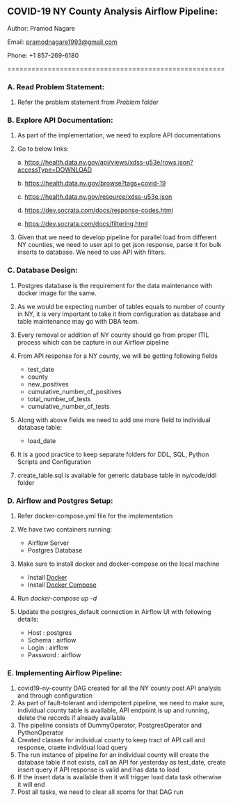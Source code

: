 ## COVID-19 NY County Analysis Airflow Pipeline:

Author: Pramod Nagare

Email: pramodnagare1993@gmail.com 

Phone: +1 857-269-6180

======================================================

### A. Read Problem Statement:
1. Refer the problem statement from <i>Problem</i> folder

### B. Explore API Documentation:
1. As part of the implementation, we need to explore API documentations
2. Go to below links: 

    a. https://health.data.ny.gov/api/views/xdss-u53e/rows.json?accessType=DOWNLOAD
    
    b. https://health.data.ny.gov/browse?tags=covid-19
    
    c. https://health.data.ny.gov/resource/xdss-u53e.json 
    
    d. https://dev.socrata.com/docs/response-codes.html 
    
    e. https://dev.socrata.com/docs/filtering.html 
    
 3. Given that we need to develop pipeline for parallel load from different NY counties, we need to user api to get json response, parse it for bulk inserts to database. We need to use API with filters.
 
 ### C. Database Design:
 1. Postgres database is the requirement for the data maintenance with docker image for the same.
 2. As we would be expecting number of tables equals to number of county in NY, it is very important to take it from configuration as database and table maintenance may go with DBA team.
 3. Every removal or addition of NY county should go from proper ITIL process which can be capture in our Airflow pipeline
 4. From API response for a NY county, we will be getting following fields
 
    * test_date
    * county
    * new_positives
    * cumulative_number_of_positives
    * total_number_of_tests
    * cumulative_number_of_tests
    
 5. Along with above fields we need to add one more field to individual database table:
    * load_date
    
 6. It is a good practice to keep separate folders for DDL, SQL, Python Scripts and Configuration
 
 7. create_table.sql is available for generic database table in ny/code/ddl folder
 
 ### D. Airflow and Postgres Setup:
 1. Refer docker-compose.yml file for the implementation
 2. We have two containers running:
    * Airflow Server
    * Postgres Database
 3. Make sure to install docker and docker-compose on the local machine
    - Install [Docker](https://www.docker.com/)
    - Install [Docker Compose](https://docs.docker.com/compose/install/)
 
 4. Run <i>docker-compose up -d </i> 
 5. Update the postgres_default connection in Airflow UI with following details:
    * Host : postgres
    * Schema : airflow
    * Login : airflow
    * Password : airflow
 
 
### E. Implementing Airflow Pipeline:
1. covid19-ny-county DAG created for all the NY county post API analysis and through configuration
2. As part of fault-tolerant and idempotent pipeline, we need to make sure, individual county table is available, API endpoint is up and running, delete the records if already available
3. The pipeline consists of DummyOperator, PostgresOperator and PythonOperator
4. Created classes for individual county to keep tract of API call and response, craete individual load query
5. The run instance of pipeline for an individual county will create the database table if not exists, call an API for yesterday as test_date, create insert query if API response is valid and has data to load
6. If the insert data is available then it will trigger load data task otherwise it will end
7. Post all tasks, we need to clear all xcoms for that DAG run
